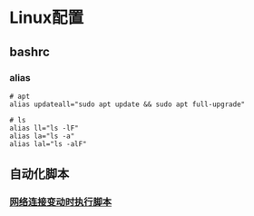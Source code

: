 # Linux配置

## bashrc

### alias

```text
# apt
alias updateall="sudo apt update && sudo apt full-upgrade"

# ls
alias ll="ls -lF"
alias la="ls -a"
alias lal="ls -alF"
```

## 自动化脚本

### [网络连接变动时执行脚本](https://www.linuxidc.com/Linux/2013-01/77558.htm)

